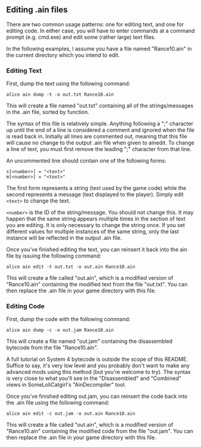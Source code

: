 Editing .ain files
------------------

There are two common usage patterns: one for editing text, and one for editing
code. In either case, you will have to enter commands at a command prompt
(e.g. cmd.exe) and edit some (rather large) text files.

In the following examples, I assume you have a file named "Rance10.ain" in the
current directory which you intend to edit.

### Editing Text

First, dump the text using the following command:

    alice ain dump -t -o out.txt Rance10.ain

This will create a file named "out.txt" containing all of the strings/messages
in the .ain file, sorted by function.

The syntax of this file is relatively simple. Anything following a ";"
character up until the end of a line is considered a comment and ignored when
the file is read back in. Initially all lines are commented out, meaning that
this file will cause no change to the output .ain file when given to ainedit.
To change a line of text, you must first remove the leading ";" character from
that line.

An uncommented line should contain one of the following forms:

    s[<number>] = "<text>"
    m[<number>] = "<text>"

The first form represents a string (text used by the game code) while the
second represents a message (text displayed to the player). Simply edit
`<text>` to change the text.

`<number>` is the ID of the string/message. You should not change this. It may
happen that the same string appears multiple times in the section of text you
are editing. It is only necessary to change the string once. If you set
different values for multiple instances of the same string, only the last
instance will be reflected in the output .ain file.

Once you've finished editing the text, you can reinsert it back into the ain
file by issuing the following command:

    alice ain edit -t out.txt -o out.ain Rance10.ain

This will create a file called "out.ain", which is a modified version of
"Rance10.ain" containing the modified text from the file "out.txt". You can
then replace the .ain file in your game directory with this file.

### Editing Code

First, dump the code with the following command:

    alice ain dump -c -o out.jam Rance10.ain

This will create a file named "out.jam" containing the disassembled bytecode
from the file "Rance10.ain".

A full tutorial on System 4 bytecode is outside the scope of this README.
Suffice to say, it's very low level and you probably don't want to make any
advanced mods using this method (but you're welcome to try). The syntax is
very close to what you'll see in the "Disassembled" and "Combined" views in
SomeLoliCatgirl's "AinDecompiler" tool.

Once you've finished editing out.jam, you can reinsert the code back into the
.ain file using the following command:

    alice ain edit -c out.jam -o out.ain Rance10.ain

This will create a file called "out.ain", which is a modified version of
"Rance10.ain" containing the modified code from the file "out.jam". You can
then replace the .ain file in your game directory with this file.
